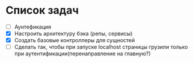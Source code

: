 <h1>Список задач</h1>

- [ ] Аунтефикация
- [x] Настроить архитектуру бэка (репы, сервисы)
- [x] Создать базовые контроллеры для сущностей
- [ ] Сделать так, чтобы при запуске localhost страницы грузили только при аутентификации(перенаправление на главную?)